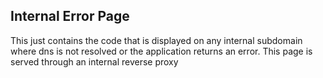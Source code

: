## Internal Error Page
This just contains the code that is displayed on any internal subdomain where dns is not resolved or the application returns an error.
This page is served through an internal reverse proxy
